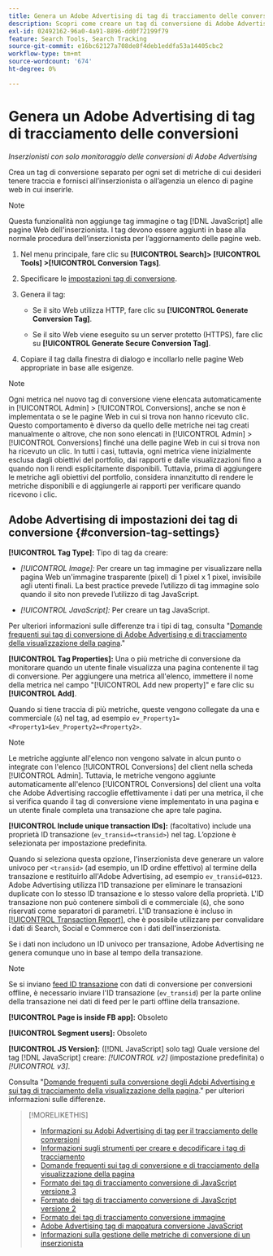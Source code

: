 ```yaml
---
title: Genera un Adobe Advertising di tag di tracciamento delle conversioni
description: Scopri come creare un tag di conversione di Adobe Advertising per tenere traccia degli eventi di conversione.
exl-id: 02492162-96a0-4a91-8896-dd0f72199f79
feature: Search Tools, Search Tracking
source-git-commit: e16bc62127a708de8f4deb1eddfa53a14405cbc2
workflow-type: tm+mt
source-wordcount: '674'
ht-degree: 0%

---
```


# Genera un Adobe Advertising di tag di tracciamento delle conversioni

*Inserzionisti con solo monitoraggio delle conversioni di Adobe Advertising*

Crea un tag di conversione separato per ogni set di metriche di cui desideri tenere traccia e fornisci all’inserzionista o all’agenzia un elenco di pagine web in cui inserirle.

>[!NOTE]
>
>Questa funzionalità non aggiunge tag immagine o tag [!DNL JavaScript] alle pagine Web dell&#39;inserzionista. I tag devono essere aggiunti in base alla normale procedura dell’inserzionista per l’aggiornamento delle pagine web.

1. Nel menu principale, fare clic su **[!UICONTROL Search]> [!UICONTROL Tools] >[!UICONTROL Conversion Tags]**.

1. Specificare le [impostazioni tag di conversione](#conversion-tag-settings).

1. Genera il tag:

   * Se il sito Web utilizza HTTP, fare clic su **[!UICONTROL Generate Conversion Tag]**.

   * Se il sito Web viene eseguito su un server protetto (HTTPS), fare clic su **[!UICONTROL Generate Secure Conversion Tag]**.

1. Copiare il tag dalla finestra di dialogo e incollarlo nelle pagine Web appropriate in base alle esigenze.

>[!NOTE]
>
>Ogni metrica nel nuovo tag di conversione viene elencata automaticamente in [!UICONTROL Admin] > [!UICONTROL Conversions], anche se non è implementata o se le pagine Web in cui si trova non hanno ricevuto clic. Questo comportamento è diverso da quello delle metriche nei tag creati manualmente o altrove, che non sono elencati in [!UICONTROL Admin] > [!UICONTROL Conversions] finché una delle pagine Web in cui si trova non ha ricevuto un clic. In tutti i casi, tuttavia, ogni metrica viene inizialmente esclusa dagli obiettivi del portfolio, dai rapporti e dalle visualizzazioni fino a quando non li rendi esplicitamente disponibili. Tuttavia, prima di aggiungere le metriche agli obiettivi del portfolio, considera innanzitutto di rendere le metriche disponibili e di aggiungerle ai rapporti per verificare quando ricevono i clic.

## Adobe Advertising di impostazioni dei tag di conversione {#conversion-tag-settings}

**[!UICONTROL Tag Type]:** Tipo di tag da creare:

* *[!UICONTROL Image]:* Per creare un tag immagine per visualizzare nella pagina Web un&#39;immagine trasparente (pixel) di 1 pixel x 1 pixel, invisibile agli utenti finali. La best practice prevede l’utilizzo di tag immagine solo quando il sito non prevede l’utilizzo di tag JavaScript.

* *[!UICONTROL JavaScript]:* Per creare un tag JavaScript.

Per ulteriori informazioni sulle differenze tra i tipi di tag, consulta &quot;[Domande frequenti sui tag di conversione di Adobe Advertising e di tracciamento della visualizzazione della pagina](/help/search-social-commerce/tracking/faqs-conversion-page-view-tracking-tags.md).&quot;

**[!UICONTROL Tag Properties]:** Una o più metriche di conversione da monitorare quando un utente finale visualizza una pagina contenente il tag di conversione. Per aggiungere una metrica all&#39;elenco, immettere il nome della metrica nel campo &quot;[!UICONTROL Add new property]&quot; e fare clic su **[!UICONTROL Add]**.

Quando si tiene traccia di più metriche, queste vengono collegate da una e commerciale (`&`) nel tag, ad esempio `ev_Property1=<Property1>&ev_Property2=<Property2>`.

>[!NOTE]
>
>Le metriche aggiunte all&#39;elenco non vengono salvate in alcun punto o integrate con l&#39;elenco [!UICONTROL Conversions] del client nella scheda [!UICONTROL Admin]. Tuttavia, le metriche vengono aggiunte automaticamente all&#39;elenco [!UICONTROL Conversions] del client una volta che Adobe Advertising raccoglie effettivamente i dati per una metrica, il che si verifica quando il tag di conversione viene implementato in una pagina e un utente finale completa una transazione che apre tale pagina.

**[!UICONTROL Include unique transaction IDs]:** (facoltativo) include una proprietà ID transazione (`ev_transid=<transid>`) nel tag. L’opzione è selezionata per impostazione predefinita.

Quando si seleziona questa opzione, l&#39;inserzionista deve generare un valore univoco per `<transid>` (ad esempio, un ID ordine effettivo) al termine della transazione e restituirlo all&#39;Adobe Advertising, ad esempio `ev_transid=0123`. Adobe Advertising utilizza l’ID transazione per eliminare le transazioni duplicate con lo stesso ID transazione e lo stesso valore della proprietà. L&#39;ID transazione non può contenere simboli di e commerciale (`&`), che sono riservati come separatori di parametri. L&#39;ID transazione è incluso in [[!UICONTROL Transaction Report]](/help/search-social-commerce/reports/management/basic-advanced/transaction-report.md), che è possibile utilizzare per convalidare i dati di Search, Social e Commerce con i dati dell&#39;inserzionista.

Se i dati non includono un ID univoco per transazione, Adobe Advertising ne genera comunque uno in base al tempo della transazione.

>[!NOTE]
>
>Se si inviano [feed ID transazione](/help/search-social-commerce/tracking/feed-transaction-id.md) con dati di conversione per conversioni offline, è necessario inviare l&#39;ID transazione (`ev_transid`) per la parte online della transazione nei dati di feed per le parti offline della transazione.

**[!UICONTROL Page is inside FB app]:** Obsoleto

**[!UICONTROL Segment users]:** Obsoleto

**[!UICONTROL JS Version]:** ([!DNL JavaScript] solo tag) Quale versione del tag [!DNL JavaScript] creare: *[!UICONTROL v2]* (impostazione predefinita) o *[!UICONTROL v3]*.

Consulta &quot;[Domande frequenti sulla conversione degli Adobi Advertising e sui tag di tracciamento della visualizzazione della pagina](/help/search-social-commerce/tracking/faqs-conversion-page-view-tracking-tags.md).&quot; per ulteriori informazioni sulle differenze.

>[!MORELIKETHIS]
>
>* [Informazioni su Adobi Advertising di tag per il tracciamento delle conversioni](/help/search-social-commerce/tracking/conversion-tracking-advertising.md)
>* [Informazioni sugli strumenti per creare e decodificare i tag di tracciamento](tracking-tools-about.md)
>* [Domande frequenti sui tag di conversione e di tracciamento della visualizzazione della pagina](/help/search-social-commerce/tracking/faqs-conversion-page-view-tracking-tags.md)
>* [Formato dei tag di tracciamento conversione di JavaScript versione 3](/help/search-social-commerce/tracking/format-conversion-tag-jsv3.md)
>* [Formato dei tag di tracciamento conversione di JavaScript versione 2](/help/search-social-commerce/tracking/format-conversion-tag-jsv2.md)
>* [Formato dei tag di tracciamento conversione immagine](/help/search-social-commerce/tracking/format-conversion-tag-image.md)
>* [Adobe Advertising tag di mappatura conversione JavaScript](/help/search-social-commerce/tracking/itp-conversion-mapping-tag.md)
>* [Informazioni sulla gestione delle metriche di conversione di un inserzionista](/help/search-social-commerce/admin/conversion-metrics/conversion-metric-about.md)

